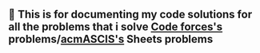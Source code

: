 ## 📒 This is for documenting my code solutions for all the problems that i solve [Code forces's](https://codeforces.com/profile/Akayiz) problems/[acmASCIS's](https://www.facebook.com/acmASCIS) Sheets problems
